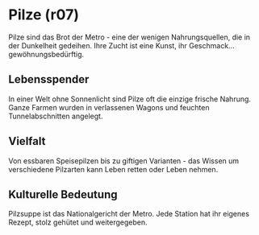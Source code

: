 # Pilze (r07)

Pilze sind das Brot der Metro - eine der wenigen Nahrungsquellen, die in der Dunkelheit gedeihen. Ihre Zucht ist eine Kunst, ihr Geschmack... gewöhnungsbedürftig.

## Lebensspender
In einer Welt ohne Sonnenlicht sind Pilze oft die einzige frische Nahrung. Ganze Farmen wurden in verlassenen Wagons und feuchten Tunnelabschnitten angelegt.

## Vielfalt
Von essbaren Speisepilzen bis zu giftigen Varianten - das Wissen um verschiedene Pilzarten kann Leben retten oder Leben nehmen.

## Kulturelle Bedeutung
Pilzsuppe ist das Nationalgericht der Metro. Jede Station hat ihr eigenes Rezept, stolz gehütet und weitergegeben.